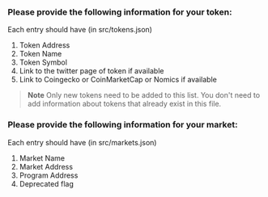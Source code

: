 ### Please provide the following information for your token:

Each entry should have (in src/tokens.json)

1. Token Address
2. Token Name
3. Token Symbol
4. Link to the twitter page of token if available
5. Link to Coingecko or CoinMarketCap or Nomics if available

> **Note**
> Only new tokens need to be added to this list.
> You don't need to add information about tokens that already exist in this file.

### Please provide the following information for your market:

Each entry should have (in src/markets.json)

1. Market Name
2. Market Address
3. Program Address
4. Deprecated flag